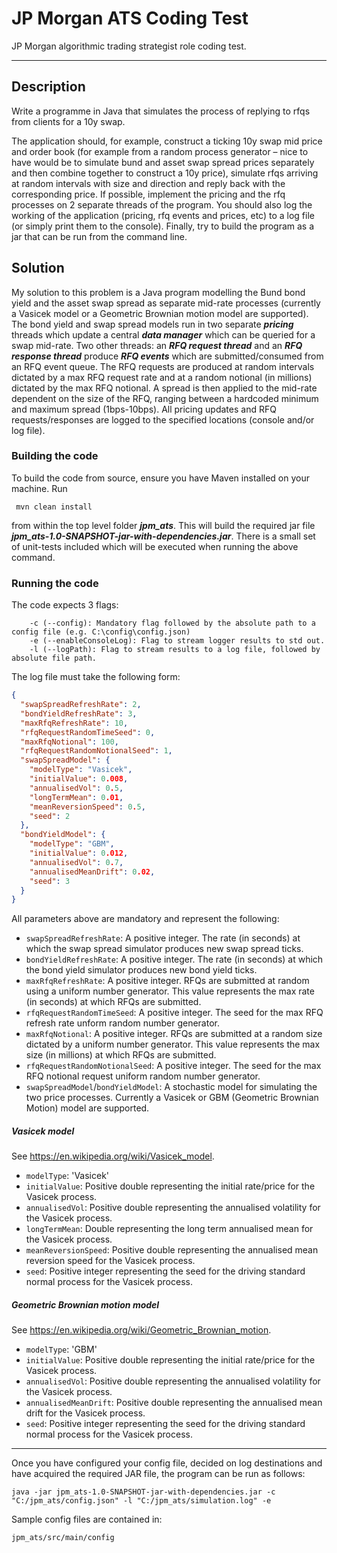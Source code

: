# JP Morgan ATS Coding Test
JP Morgan algorithmic trading strategist role coding test.

---

## Description

Write a programme in Java that simulates the process of replying to rfqs from clients for a 10y swap.

The application should, for example, construct a ticking 10y swap mid price and order book (for example 
from a random process generator – nice to have would be to simulate bund and asset swap spread prices 
separately and then combine together to construct a 10y price), simulate rfqs arriving at random intervals 
with size and direction and reply back with the corresponding price. If possible, implement the pricing 
and the rfq processes on 2 separate threads of the program. You should also log the working of the 
application (pricing, rfq events and prices, etc) to a log file (or simply print them to the console). 
Finally, try to build the program as a jar that can be run from the command line.

## Solution

My solution to this problem is a Java program modelling the Bund bond yield and the asset swap spread as separate
mid-rate processes (currently a Vasicek model or a Geometric Brownian motion model are supported). The bond yield
and swap spread models run in two separate ***pricing*** threads which update a central ***data manager*** which
can be queried for a swap mid-rate. Two other threads: an ***RFQ request thread*** and an ***RFQ response thread*** 
produce ***RFQ events*** which are submitted/consumed from an RFQ event queue. The RFQ requests are produced at
random intervals dictated by a max RFQ request rate and at a random notional (in millions) dictated by the max RFQ 
notional. A spread is then applied to the mid-rate dependent on the size of the RFQ, ranging between a hardcoded minimum
and maximum spread (1bps-10bps). All pricing updates and RFQ requests/responses are logged to the specified locations
(console and/or log file).

### Building the code

To build the code from source, ensure you have Maven installed on your machine. Run 

` mvn clean install`

from within the top level folder ***jpm_ats***. This will build the required jar file
***jpm_ats-1.0-SNAPSHOT-jar-with-dependencies.jar***. There is a small set of unit-tests
included which will be executed when running the above command.

### Running the code

The code expects 3 flags:

```
    -c (--config): Mandatory flag followed by the absolute path to a config file (e.g. C:\config\config.json)
    -e (--enableConsoleLog): Flag to stream logger results to std out.
    -l (--logPath): Flag to stream results to a log file, followed by absolute file path.
```

The log file must take the following form:

```json
{
  "swapSpreadRefreshRate": 2,
  "bondYieldRefreshRate": 3,
  "maxRfqRefreshRate": 10,
  "rfqRequestRandomTimeSeed": 0,
  "maxRfqNotional": 100,
  "rfqRequestRandomNotionalSeed": 1,
  "swapSpreadModel": {
    "modelType": "Vasicek",
    "initialValue": 0.008,
    "annualisedVol": 0.5,
    "longTermMean": 0.01,
    "meanReversionSpeed": 0.5,
    "seed": 2
  },
  "bondYieldModel": {
    "modelType": "GBM",
    "initialValue": 0.012,
    "annualisedVol": 0.7,
    "annualisedMeanDrift": 0.02,
    "seed": 3
  }
}
```

All parameters above are mandatory and represent the following:

* ```swapSpreadRefreshRate```: A positive integer. The rate (in seconds) at which the swap spread simulator produces new swap spread ticks.
* ```bondYieldRefreshRate```: A positive integer. The rate (in seconds) at which the bond yield simulator produces new bond yield ticks.
* ```maxRfqRefreshRate```: A positive integer. RFQs are submitted at random using a uniform number generator. This value represents the max 
rate (in seconds) at which RFQs are submitted.
* ```rfqRequestRandomTimeSeed```: A positive integer. The seed for the max RFQ refresh rate unform random number generator.
* ```maxRfqNotional```: A positive integer. RFQs are submitted at a random size dictated by a uniform number generator. This value 
represents the max size (in millions) at which RFQs are submitted.
* ```rfqRequestRandomNotionalSeed```: A positive integer. The seed for the max RFQ notional request uniform
random number generator.
* ```swapSpreadModel```/```bondYieldModel```: A stochastic model for simulating the two price processes. Currently 
a Vasicek or GBM (Geometric Brownian Motion) model are supported.

##### Vasicek model
See https://en.wikipedia.org/wiki/Vasicek_model.
* ```modelType```: 'Vasicek'
* ```initialValue```: Positive double representing the initial rate/price for the Vasicek process.
* ```annualisedVol```: Positive double representing the annualised volatility for the Vasicek process.
* ```longTermMean```: Double representing the long term annualised mean for the Vasicek process.
* ```meanReversionSpeed```: Positive double representing the annualised mean reversion speed for the Vasicek process.
* ```seed```: Positive integer representing the seed for the driving standard normal process for the Vasicek process.

##### Geometric Brownian motion model
See https://en.wikipedia.org/wiki/Geometric_Brownian_motion.
* ```modelType```: 'GBM'
* ```initialValue```: Positive double representing the initial rate/price for the Vasicek process.
* ```annualisedVol```: Positive double representing the annualised volatility for the Vasicek process.
* ````annualisedMeanDrift````: Positive double representing the annualised mean drift for the Vasicek process.
* ```seed```: Positive integer representing the seed for the driving standard normal process for the Vasicek process.

---

Once you have configured your config file, decided on log destinations and have acquired the required
JAR file, the program can be run as follows:

```java -jar jpm_ats-1.0-SNAPSHOT-jar-with-dependencies.jar -c "C:/jpm_ats/config.json" -l "C:/jpm_ats/simulation.log" -e```

Sample config files are contained in:

```jpm_ats/src/main/config```